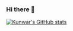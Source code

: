 ### Hi there 👋


[![Kunwar's GitHub stats](https://github-readme-stats.vercel.app/api?username=kunwarshivam&show_icons=true&count_private=true)](https://github.com/anuraghazra/github-readme-stats)
<!--
**kunwarshivam/kunwarshivam** is a ✨ _special_ ✨ repository because its `README.md` (this file) appears on your GitHub profile.

Here are some ideas to get you started:

- 🔭 I’m currently working on ...
- 🌱 I’m currently learning ...
- 👯 I’m looking to collaborate on ...
- 🤔 I’m looking for help with ...
- 💬 Ask me about ...
- 📫 How to reach me: ...
- 😄 Pronouns: ...
- ⚡ Fun fact: ...
-->
